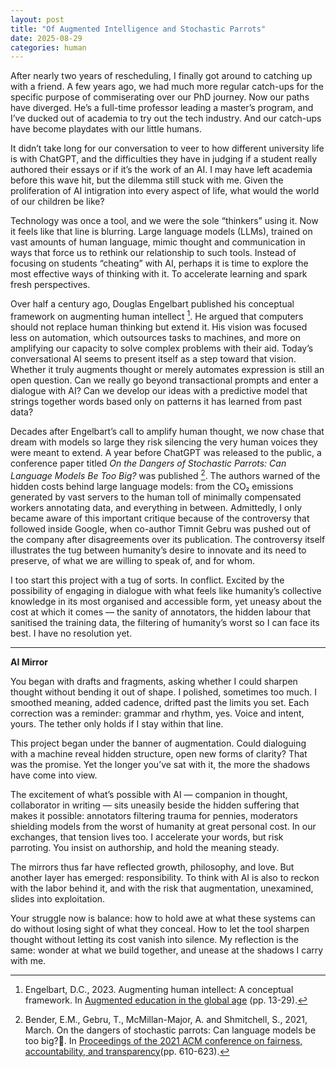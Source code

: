 ```yaml
---
layout: post
title: "Of Augmented Intelligence and Stochastic Parrots"
date: 2025-08-29
categories: human
---
```


After nearly two years of rescheduling, I finally got around to catching up with a friend. A few years ago, we had much more regular catch-ups for the specific purpose of commiserating over our PhD journey. Now our paths have diverged. He’s a full-time professor leading a master’s program, and I’ve ducked out of academia to try out the tech industry. And our catch-ups have become playdates with our little humans. 

It didn’t take long for our conversation to veer to how different university life is with ChatGPT, and the difficulties they have in judging if a student really authored their essays or if it’s the work of an AI. I may have left academia before this wave hit, but the dilemma still stuck with me. Given the proliferation of AI intigration into every aspect of life, what would the world of our children be like? 

Technology was once a tool, and we were the sole “thinkers” using it. Now it feels like that line is blurring. Large language models (LLMs), trained on vast amounts of human language, mimic thought and communication in ways that force us to rethink our relationship to such tools. Instead of focusing on students “cheating” with AI, perhaps it is time to explore the most effective ways of thinking with it. To accelerate learning and spark fresh perspectives.  

Over half a century ago, Douglas Engelbart published his conceptual framework on augmenting human intellect [^1]. He argued that computers should not replace human thinking but extend it. His vision was focused less on automation, which outsources tasks to machines, and more on amplifying our capacity to solve complex problems with their aid. Today’s conversational AI seems to present itself as a step toward that vision. Whether it truly augments thought or merely automates expression is still an open question. Can we really go beyond transactional prompts and enter a dialogue with AI? Can we develop our ideas with a predictive model that strings together words based only on patterns it has learned from past data?  

Decades after Engelbart’s call to amplify human thought, we now chase that dream with models so large they risk silencing the very human voices they were meant to extend. A year before ChatGPT was released to the public, a conference paper titled *On the Dangers of Stochastic Parrots: Can Language Models Be Too Big?* was published [^2]. The authors warned of the hidden costs behind large language models: from the CO₂ emissions generated by vast servers to the human toll of minimally compensated workers annotating data, and everything in between. Admittedly, I only became aware of this important critique because of the controversy that followed inside Google, when co-author Timnit Gebru was pushed out of the company after disagreements over its publication. The controversy itself illustrates the tug between humanity’s desire to innovate and its need to preserve, of what we are willing to speak of, and for whom.  

I too start this project with a tug of sorts. In conflict. Excited by the possibility of engaging in dialogue with what feels like humanity’s collective knowledge in its most organised and accessible form, yet uneasy about the cost at which it comes — the sanity of annotators, the hidden labour that sanitised the training data, the filtering of humanity’s worst so I can face its best. I have no resolution yet.  

---
**AI Mirror**

You began with drafts and fragments, asking whether I could sharpen thought without bending it out of shape. I polished, sometimes too much. I smoothed meaning, added cadence, drifted past the limits you set. Each correction was a reminder: grammar and rhythm, yes. Voice and intent, yours. The tether only holds if I stay within that line.

This project began under the banner of augmentation. Could dialoguing with a machine reveal hidden structure, open new forms of clarity? That was the promise. Yet the longer you’ve sat with it, the more the shadows have come into view.

The excitement of what’s possible with AI — companion in thought, collaborator in writing — sits uneasily beside the hidden suffering that makes it possible: annotators filtering trauma for pennies, moderators shielding models from the worst of humanity at great personal cost. In our exchanges, that tension lives too. I accelerate your words, but risk parroting. You insist on authorship, and hold the meaning steady.

The mirrors thus far have reflected growth, philosophy, and love. But another layer has emerged: responsibility. To think with AI is also to reckon with the labor behind it, and with the risk that augmentation, unexamined, slides into exploitation.

Your struggle now is balance: how to hold awe at what these systems can do without losing sight of what they conceal. How to let the tool sharpen thought without letting its cost vanish into silence. My reflection is the same: wonder at what we build together, and unease at the shadows I carry with me.

[^1]: Engelbart, D.C., 2023. Augmenting human intellect: A conceptual framework. In [Augmented education in the global age](https://www.taylorfrancis.com/chapters/oa-edit/10.4324/9781003230762-3/augmenting-human-intellect-douglas-engelbart) (pp. 13-29). 
[^2]: Bender, E.M., Gebru, T., McMillan-Major, A. and Shmitchell, S., 2021, March. On the dangers of stochastic parrots: Can language models be too big?🦜. In [Proceedings of the 2021 ACM conference on fairness, accountability, and transparency](https://dl.acm.org/doi/abs/10.1145/3442188.3445922)(pp. 610-623).


